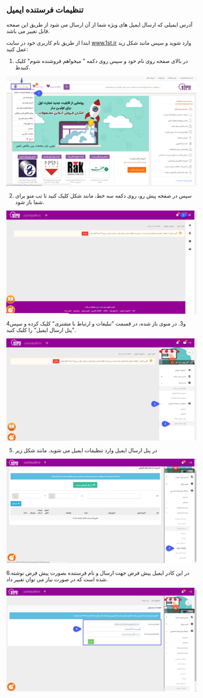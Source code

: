 ﻿## تنظیمات فرستنده ایمیل

آدرس ایمیلی که ارسال ایمیل های ویژه شما از آن ارسال می شود از طریق این صفحه قابل تغییر می باشد.

ابتدا از طریق نام کاربری خود در سایت www.1st.ir  وارد شوید و سپس مانند شکل زید عمل کنید:

1. در بالای صفحه روی نام خود و سپس روی دکمه " میخواهم فروشنده شوم" کلیک کنیدظ.

![](advertising-mail-1st-1.png)

2. سپس در صفحه پیش رو، روی دکمه سه خط، مانند شکل کلیک کنید تا تب منو برای شما باز شود.

![](advertising-mail-1st-2.png)

 4و3. در منوی باز شده، در قسمت "تبلیغات و ارتباط با مشتری" کلیک کرده و سپس "پنل ارسال ایمیل" را کلیک کنید.

![](advertising-mail-1st-3.png)

5. در پنل ارسال ایمیل وارد تنظیمات ایمیل می شوید. مانند شکل زیر

![](advertising-mail-1st-4.png)

6.در این کادر ایمیل پیش فرض جهت ارسال و نام فرستنده بصورت پیش فرض نوشته شده است که در صورت نیاز می توان تغییر داد.

![](advertising-mail-1st-5.png)




